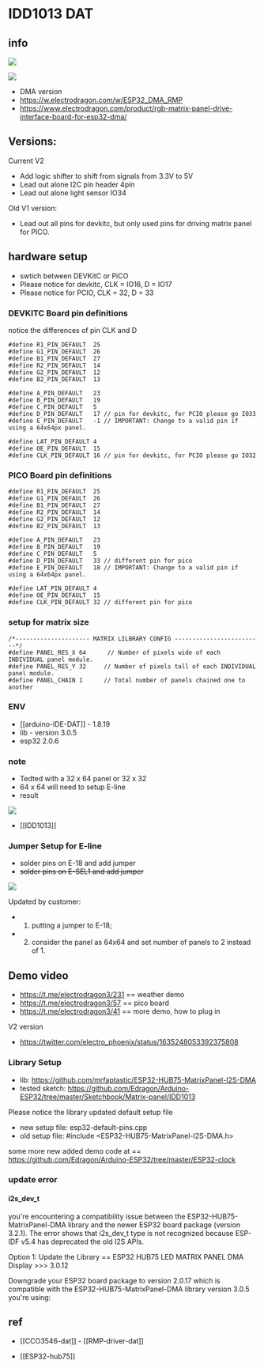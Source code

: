 
# IDD1013 DAT


## info 
![](2022-07-26-17-41-46.png)

![](58-08-22-29-03-2023.png)

- DMA version 
- https://w.electrodragon.com/w/ESP32_DMA_RMP
- https://www.electrodragon.com/product/rgb-matrix-panel-drive-interface-board-for-esp32-dma/


## Versions:

Current V2 
- Add logic shifter to shift from signals from 3.3V to 5V
- Lead out alone I2C pin header 4pin
- Lead out alone light sensor IO34


Old V1 version:
- Lead out all pins for devkitc, but only used pins for driving matrix panel for PICO.


## hardware setup 

- swtich between DEVKitC or PiCO 
- Please notice for devkitc, CLK = IO16, D = IO17
- Please notice for PCIO, CLK = 32, D = 33




### DEVKITC Board pin definitions 

notice the differences of pin CLK and D

    #define R1_PIN_DEFAULT  25
    #define G1_PIN_DEFAULT  26
    #define B1_PIN_DEFAULT  27
    #define R2_PIN_DEFAULT  14
    #define G2_PIN_DEFAULT  12
    #define B2_PIN_DEFAULT  13

    #define A_PIN_DEFAULT   23
    #define B_PIN_DEFAULT   19
    #define C_PIN_DEFAULT   5
    #define D_PIN_DEFAULT   17 // pin for devkitc, for PCIO please go IO33
    #define E_PIN_DEFAULT   -1 // IMPORTANT: Change to a valid pin if using a 64x64px panel.
                
    #define LAT_PIN_DEFAULT 4
    #define OE_PIN_DEFAULT  15
    #define CLK_PIN_DEFAULT 16 // pin for devkitc, for PCIO please go IO32



### PICO Board pin definitions

    #define R1_PIN_DEFAULT  25
    #define G1_PIN_DEFAULT  26
    #define B1_PIN_DEFAULT  27
    #define R2_PIN_DEFAULT  14
    #define G2_PIN_DEFAULT  12
    #define B2_PIN_DEFAULT  13

    #define A_PIN_DEFAULT   23
    #define B_PIN_DEFAULT   19
    #define C_PIN_DEFAULT   5
    #define D_PIN_DEFAULT   33 // different pin for pico
    #define E_PIN_DEFAULT   18 // IMPORTANT: Change to a valid pin if using a 64x64px panel.
            
    #define LAT_PIN_DEFAULT 4
    #define OE_PIN_DEFAULT  15
    #define CLK_PIN_DEFAULT 32 // different pin for pico


### setup for matrix size 

    /*--------------------- MATRIX LILBRARY CONFIG -------------------------*/
    #define PANEL_RES_X 64      // Number of pixels wide of each INDIVIDUAL panel module. 
    #define PANEL_RES_Y 32     // Number of pixels tall of each INDIVIDUAL panel module.
    #define PANEL_CHAIN 1      // Total number of panels chained one to another



### ENV 
- [[arduino-IDE-DAT]] - 1.8.19
- lib - version 3.0.5
- esp32 2.0.6


### note

- Tedted with a 32 x 64 panel or 32 x 32 
- 64 x 64 will need to setup E-line
- result 

![](32-17-14-03-02-2023.png)

- [[IDD1013]]


### Jumper Setup for E-line
- solder pins on E-18 and add jumper 
- ~~solder pins on E-SEL1 and add jumper~~

![](2024-03-01-13-44-43.png)

Updated by customer:

- 1) putting a jumper to E-18;
- 2) consider the panel as 64x64 and set number of panels to 2 instead of 1.


## Demo video 

- https://t.me/electrodragon3/231 == weather demo 
- https://t.me/electrodragon3/57 == pico board 
- https://t.me/electrodragon3/41 == more demo, how to plug in 

V2 version 

- https://twitter.com/electro_phoenix/status/1635248053392375808

### Library Setup 

- lib: https://github.com/mrfaptastic/ESP32-HUB75-MatrixPanel-I2S-DMA
- tested sketch: https://github.com/Edragon/Arduino-ESP32/tree/master/Sketchbook/Matrix-panel/IDD1013

Please notice the library updated default setup file
- new setup file: esp32-default-pins.cpp
- old setup file: #include <ESP32-HUB75-MatrixPanel-I2S-DMA.h>

some more new added demo code at == https://github.com/Edragon/Arduino-ESP32/tree/master/ESP32-clock



### update error 

#### i2s_dev_t

you're encountering a compatibility issue between the ESP32-HUB75-MatrixPanel-DMA library and the newer ESP32 board package (version 3.2.1). The error shows that i2s_dev_t type is not recognized because ESP-IDF v5.4 has deprecated the old I2S APIs.

Option 1: Update the Library == ESP32 HUB75 LED MATRIX PANEL DMA Display >>> 3.0.12

Downgrade your ESP32 board package to version 2.0.17 which is compatible with the ESP32-HUB75-MatrixPanel-DMA library version 3.0.5 you're using:





## ref 

- [[CCO3546-dat]] - [[RMP-driver-dat]]

- [[ESP32-hub75]]